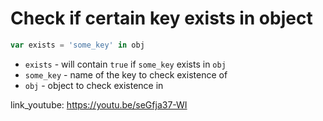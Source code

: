 # Check if certain key exists in object

```javascript
var exists = 'some_key' in obj
```

- `exists` - will contain ```true``` if ```some_key``` exists in ```obj```
- `some_key` - name of the key to check existence of
- `obj` - object to check existence in


link_youtube: https://youtu.be/seGfja37-WI
